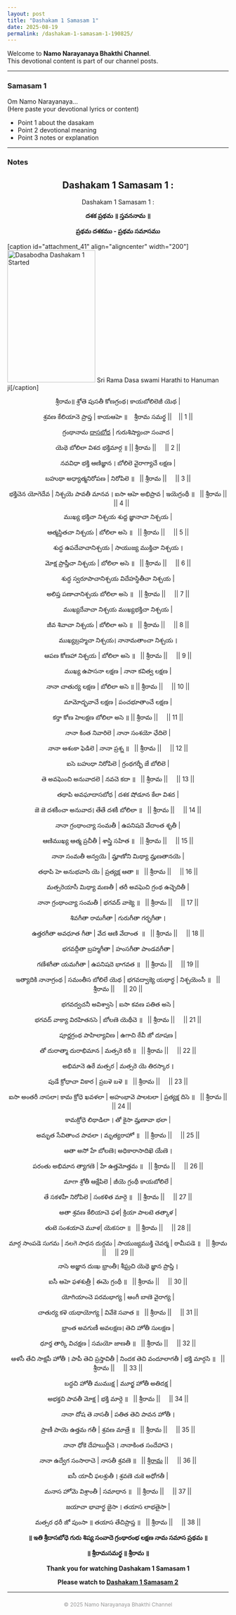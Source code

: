 ```yaml
---
layout: post
title: "Dashakam 1 Samasam 1"
date: 2025-08-19
permalink: /dashakam-1-samasam-1-190825/
---
```


Welcome to **Namo Narayanaya Bhakthi Channel**.  
This devotional content is part of our channel posts.

---

### Samasam 1

Om Namo Narayanaya…  
(Here paste your devotional lyrics or content)

- Point 1 about the dasakam
- Point 2 devotional meaning
- Point 3 notes or explanation

---

### Notes

<h2 style="text-align: center;">Dashakam 1 Samasam 1 :</h2>
<p style="text-align: center;">Dashakam 1 Samasam 1 :</p>
<p dir="ltr" style="text-align: center;"><strong>దశక ప్రథమ ॥ స్తవననామ ॥</strong></p>
<p dir="ltr" style="text-align: center;"><strong>ప్రథమ దశకము - ప్రథమ సమాసము</strong></p>


[caption id="attachment_41" align="aligncenter" width="200"]<img class="wp-image-41 size-medium" src="https://dasabodha.omnnbc.com/wp-content/uploads/2025/07/साधु-और-हनुमान-की-आरती-1-200x300.png" alt="Dasabodha Dashakam 1 Started " width="200" height="300" /> Sri Rama Dasa swami Harathi to Hanuman ji[/caption]
<p dir="ltr" style="text-align: center;">శ్రీరామ॥ శ్రోతె పుసతీ కోణగ్రంథ। కాయబోలిలెజీ యెథ |</p>
<p dir="ltr" style="text-align: center;">శ్రవణ కేలియానె ప్రాప్త | కాయఆహె ॥    శ్రీరామ సమర్థ ||    || 1 ||</p>
<p dir="ltr" style="text-align: center;">గ్రంథానామ <a href="https://dasabodha.omnnbc.com/">దాసబోధ</a> | గురుశిష్యాంచా సంవాద |</p>
<p dir="ltr" style="text-align: center;">యెథె బోలిలా విశద భక్తిమార్గ ॥ || శ్రీరామ ||     || 2 ||</p>
<p dir="ltr" style="text-align: center;">నవవిధా భక్తి ఆణిజ్ఞాన । బోలిలె వైరాగ్యాచే లక్షణ |</p>
<p dir="ltr" style="text-align: center;">బహుథా అధ్యాత్మనిరోపణ | నిరోపిలె ॥   || శ్రీరామ ||     || 3 ||</p>
<p dir="ltr" style="text-align: center;">భక్తిచెన యోగెదేవ | నిశ్చయె పావతీ మానవ । ఐసా ఆహె అభిప్రావ | ఇయెగ్రంథీ ॥   || శ్రీరామ ||     || 4 ||</p>
<p dir="ltr" style="text-align: center;">ముఖ్య భక్తిచా నిశ్చయ శుద్ద జ్ఞానాచా నిశ్చయ |</p>
<p dir="ltr" style="text-align: center;">ఆత్మస్థితచా నిశ్చయ | బోలిలా అసె ॥   || శ్రీరామ ||     || 5 ||</p>
<p dir="ltr" style="text-align: center;">శుద్ధ ఉపదేవాచానిశ్చయ | సాయుజ్య ముక్తిచా నిశ్చయ ।</p>
<p dir="ltr" style="text-align: center;">మోక్ష ప్రాప్తీచా నిశ్చయ | బోలిలా అసె ॥   || శ్రీరామ ||     || 6 ||</p>
<p dir="ltr" style="text-align: center;">శుద్ధ స్వరూపాచానిశ్చయ విదేహస్థితీచా నిశ్చయ |</p>
<p dir="ltr" style="text-align: center;">అలిప్త పణాచానిశ్చయ బోలిలా అసె ॥   || శ్రీరామ ||     || 7 ||</p>
<p dir="ltr" style="text-align: center;">ముఖ్యదేవాచా నిశ్చయ ముఖ్యభక్తిచా నిశ్చయ |</p>
<p dir="ltr" style="text-align: center;">జీవ శివాచా నిశ్చయ | బోలిలా అసె ॥   || శ్రీరామ ||     || 8 ||</p>
<p dir="ltr" style="text-align: center;">ముఖ్యబ్రహ్మచా నిశ్చయ। నానామతాంచా నిశ్చయ ।</p>
<p dir="ltr" style="text-align: center;">ఆపణ కోణహా నిశ్చయ | బోలిలా అసె ॥   || శ్రీరామ ||     || 9 ||</p>
<p dir="ltr" style="text-align: center;">ముఖ్య ఉపాసనా లక్షణ | నానా కవిత్వ లక్షణ |</p>
<p dir="ltr" style="text-align: center;">నానా చాతుర్య లక్షణ | బోలిలా అసె ॥ || శ్రీరామ ||     || 10 ||</p>
<p dir="ltr" style="text-align: center;">మామోద్భవాచే లక్షణ | పంచభూతాంచే లక్షణ |</p>
<p dir="ltr" style="text-align: center;">కర్తా కోణ హెలక్షణ బోలిలా అసె ॥ || శ్రీరామ ||     || 11 ||</p>
<p dir="ltr" style="text-align: center;">నానా కింత నివారిలె | నానా సంశయో ఛేదిలె |</p>
<p dir="ltr" style="text-align: center;">నానా ఆశంకా ఫెడిలె | నానా ప్రశ్న ॥   || శ్రీరామ ||     || 12 ||</p>
<p dir="ltr" style="text-align: center;">ఐసె బహుధా నిరోపిలె | గ్రంథగర్భీ జే బోలిలె |</p>
<p dir="ltr" style="text-align: center;">తె అవఘెంచి అనువాదలె | నవచె కదా ॥   || శ్రీరామ ||     || 13 ||</p>
<p dir="ltr" style="text-align: center;">తథాపి అవఘాదాసబోధ | దశక షోడూన కేలా విశద |</p>
<p dir="ltr" style="text-align: center;">జె జె దశకీంచా అనువాద। తేతే దశకీ బోలిలా ॥   || శ్రీరామ ||     || 14 ||</p>
<p dir="ltr" style="text-align: center;">నానా గ్రంథాంచ్యా సంమతీ | ఉపనిషదె వేదాంత శృతీ |</p>
<p dir="ltr" style="text-align: center;">ఆణిముఖ్య ఆత్మ ప్రచీతీ | శాస్త్రి సహిత ॥   || శ్రీరామ ||     || 15 ||</p>
<p dir="ltr" style="text-align: center;">నానా సంమతీ అన్వయె | మ్హాణోని మిథ్యా మ్హణతానయె |</p>
<p dir="ltr" style="text-align: center;">తథాపి హె అనుభవాసి యె | ప్రత్యక్ష ఆతా ॥   || శ్రీరామ ||     || 16 ||</p>
<p dir="ltr" style="text-align: center;">మత్సరెయాసీ మిథ్యా మణతీ | తరీ అవఘెచి గ్రంథ ఉచ్ఛెదితీ |</p>
<p dir="ltr" style="text-align: center;">నానా గ్రంథాంచ్యా సంమతీ | భగవద్ వాక్యె ॥   || శ్రీరామ ||     || 17 ||</p>
<p dir="ltr" style="text-align: center;">శివగీతా రామగీతా | గురుగీతా గర్భగీతా ।</p>
<p dir="ltr" style="text-align: center;">ఉత్తరగీతా అవధూత గీతా | వేద ఆణి వేదాంత  ॥   || శ్రీరామ ||     || 18 ||</p>
<p dir="ltr" style="text-align: center;">భగవద్గీతా బ్రహ్మగీతా | హంసగీతా పాండవగీతా |</p>
<p dir="ltr" style="text-align: center;">గణేశగీతా యమగీతా | ఉపనిషదె భాగవత ॥   || శ్రీరామ ||     || 19 ||</p>
<p dir="ltr" style="text-align: center;">ఇత్యాదికి నానాగ్రంథ | సమంతీస బోలిలే యెథ | భగవద్వాక్యె యథార్థ | నిశ్చయెంసీ ॥   || శ్రీరామ ||     || 20 ||</p>
<p dir="ltr" style="text-align: center;">భగవద్వచనీ అవిశ్వాసె | ఐసా కవణ పతిత అసె |</p>
<p dir="ltr" style="text-align: center;">భగవద్ వాక్యా విరహితనసె | బోలణె యెథీచె ॥   || శ్రీరామ ||     || 21 ||</p>
<p dir="ltr" style="text-align: center;">పూర్ణగ్రంథ పాహిల్యావిణ | ఉగాచి ఠేవీ జో దూషణ |</p>
<p dir="ltr" style="text-align: center;">తో దురాత్మా దురాభిమాన | మత్సరె కరీ ॥   || శ్రీరామ ||     || 22 ||</p>
<p dir="ltr" style="text-align: center;">అభిమానె ఉఠే మత్సర | మత్సరె యె తిరస్కార ।</p>
<p dir="ltr" style="text-align: center;">పుడే క్రోధాచా వికార | ప్రబళె బళె ॥   || శ్రీరామ ||     || 23 ||</p>
<p dir="ltr" style="text-align: center;">ఐసా అంతరీ నాసలా। కామ క్రోధె ఖవళలా | అహంభావె పాలటలా | ప్రత్యక్ష దిసె ॥   || శ్రీరామ ||     || 24 ||</p>
<p dir="ltr" style="text-align: center;">కామక్రోధె లిథాడిలా । తో కైసా మ్హణావా భలా |</p>
<p dir="ltr" style="text-align: center;">అమృత సేవితాంచ పావలా । మృత్యరాహో ॥   || శ్రీరామ ||     || 25 ||</p>
<p dir="ltr" style="text-align: center;">ఆతా అసో హే బోలణె। అధికారాసాదిఖె యేణె ।</p>
<p dir="ltr" style="text-align: center;">పరంతు అభిమాన త్యాగణె | హే ఉత్తమోత్తమ ॥   || శ్రీరామ ||     || 26 ||</p>
<p dir="ltr" style="text-align: center;">మాగా శ్రోతీ ఆక్షేపిలె | జీయె గ్రంథీ కాయబోలిలే |</p>
<p dir="ltr" style="text-align: center;">తే సకళహీ నిరోపిలె | సంకళిత మార్గె ॥   || శ్రీరామ ||     || 27 ||</p>
<p dir="ltr" style="text-align: center;">ఆతా శ్రవణ కేలియాచె ఫళ| క్రియా పాలటె తత్కాళ |</p>
<p dir="ltr" style="text-align: center;">తుటె సంశయాచె మూళ| యెకసరా ॥   || శ్రీరామ ||     || 28 ||</p>
<p dir="ltr" style="text-align: center;">మార్గ సాంపడె సుగమ | నలగె సాధన దుర్గమ | సాయుజ్యముక్తి చెవర్మ | ఠామీపడె ॥   || శ్రీరామ ||     || 29 ||</p>
<p dir="ltr" style="text-align: center;">నాసె అజ్ఞాన దుఃఖ భ్రాంతీ। శీఘ్రచి యెథె జ్ఞాన ప్రాప్తి ।</p>
<p dir="ltr" style="text-align: center;">ఐసీ ఆహె ఫళశుత్రీ | ఈమె గ్రంథీ ॥   || శ్రీరామ ||     || 30 ||</p>
<p dir="ltr" style="text-align: center;">యోగియాంచె పరమభాగ్య | ఆంగీ బాణె వైరాగ్య |</p>
<p dir="ltr" style="text-align: center;">చాతుర్య కళె యథాయోగ్య | వివేకె సవాత ॥   || శ్రీరామ ||     || 31 ||</p>
<p dir="ltr" style="text-align: center;">భ్రాంత అవగుణీ అవలక్షణ। తెచి హోతీ సులక్షణ |</p>
<p dir="ltr" style="text-align: center;">ధూర్త తార్కి విచక్షణ | సమయో జాణతీ ॥   || శ్రీరామ ||     || 32 ||</p>
<p dir="ltr" style="text-align: center;">ఆళసీ తేచి సాక్షపీ హోతీ । పాపీ తెచి ప్రస్తావితీ | నిందక తెచి వందూలాగతీ | భక్తి మార్గసి ॥   || శ్రీరామ ||     || 33 ||</p>
<p dir="ltr" style="text-align: center;">బద్ధచి హోతీ ముముక్ష | మూర్ఖ హోతీ అతిదక్ష |</p>
<p dir="ltr" style="text-align: center;">అభక్తచి పావతీ మోక్ష | భక్తి మార్గె ॥   || శ్రీరామ ||     || 34 ||</p>
<p dir="ltr" style="text-align: center;">నానా దోష తె నాసతీ | పతిత తెచి పావన హోతీ ।</p>
<p dir="ltr" style="text-align: center;">ప్రాణీ పాయె ఉత్తమ గతీ | శ్రవణ మాత్రే ॥   || శ్రీరామ ||     || 35 ||</p>
<p dir="ltr" style="text-align: center;">నానా ధోకె దేహబుద్ధీచె । నానాకింత సందేహాచె ।</p>
<p dir="ltr" style="text-align: center;">నానా ఉద్వేగ సంసారాచె | నాసతీ శ్రవణె ॥   || <a href="https://vedavignanam.in/sri-rama-raksha-stotram/" target="_blank" rel="noopener">శ్రీరామ</a> ||     || 36 ||</p>
<p dir="ltr" style="text-align: center;">ఐసీ యాచీ ఫలశ్రుతీ । శ్రవణె చుకె అధోగతీ |</p>
<p dir="ltr" style="text-align: center;">మనాస హోమె విశ్రాంతీ | సమాధాన ॥   || శ్రీరామ ||     || 37 ||</p>
<p dir="ltr" style="text-align: center;">జయాచా భావార్థ జైసా । తయాస లాభతైసా |</p>
<p dir="ltr" style="text-align: center;">మత్సర ధరీ జో పుంసా ॥ తయాస తేచిప్రాప్త ॥   || శ్రీరామ ||     || 38 ||</p>
<p dir="ltr" style="text-align: center;"><strong>॥ ఇతి శ్రీదాసబోధె గురు శిష్య సంవాదె గ్రంథారంభ లక్షణ నామ సమాస ప్రథమ ॥</strong></p>
<p dir="ltr" style="text-align: center;"><strong>॥ శ్రీరామసమర్థ ॥ శ్రీరామ ॥</strong></p>
<p dir="ltr" style="text-align: center;"><strong>Thank you for watching Dashakam 1 Samasam 1</strong></p>
<p dir="ltr" style="text-align: center;"><strong>Please watch to </strong><strong><a href="https://dasabodha.omnnbc.com/dashakam-1-samasam-2/">Dashakam 1 Samasam 2</a></strong></p>

---

<p style="margin-top:20px; font-size:12px; color:#999; text-align:center;">
© 2025 Namo Narayanaya Bhakthi Channel
</p>
